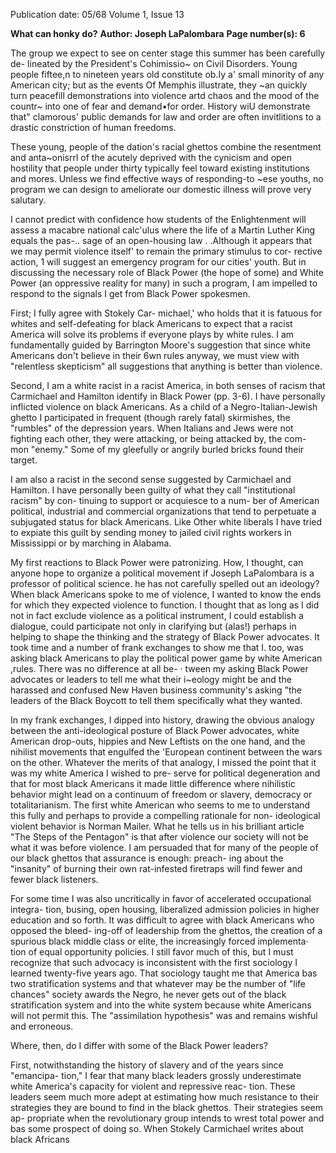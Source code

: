 Publication date: 05/68
Volume 1, Issue 13

**What can honky do?**
**Author: Joseph LaPalombara**
**Page number(s): 6**

The group we expect to see on center 
stage this summer has been carefully de-
lineated by the President's Cohimissio~ on 
Civil Disorders. Young people fiftee,n to 
nineteen years old constitute ob.Iy a' small 
minority of any American city; but as the 
events Of Memphis illustrate, they ~an 
quickly turn peacefill demonstrations into 
violence artd chaos and the mood of the 
countr~ into one of fear and demand•for 
order. History wiU demonstrate that" 
clamorous' public demands for law and 
order are often invitlitions to a drastic 
constriction of human freedoms. 

These young, people of the dation's 
racial ghettos combine the resentment and 
anta~onisrrl of the acutely deprived with 
the cynicism and open hostility that people 
under thirty typically feel toward existing 
institutions and mores. Unless we find 
effective ways of responding-to ~ese 
youths, no program we can design to 
ameliorate our domestic illness will prove 
very salutary. 

I cannot predict with confidence how 
students of the Enlightenment will assess a 
macabre national calc'ulus where the life 
of a Martin Luther King equals the pas-.. 
sage of an open-housing law . .Although it 
appears that we may permit violence itself' 
to remain the primary stimulus to cor-
rective action, 1 will suggest an emergency 
program for our cities' youth. But in 
discussing the necessary role of Black 
Power (the hope of some) and White 
Power (an oppressive reality for many) in 
such a program, I am impelled to respond 
to the signals I get from Black Power 
spokesmen. 

First; I fully agree with Stokely Car-
michael,' who holds that it is fatuous for 
whites and self-defeating for black 
Americans to expect that a racist America 
will solve its problems if everyone plays 
by white rules. I am fundamentally guided 
by Barrington Moore's suggestion that 
since white Americans don't believe in 
their 6wn rules anyway, we must view with 
"relentless skepticism" all suggestions that 
anything is better than violence. 

Second, I am a white racist in a racist 
America, in both senses of racism that 
Carmichael and Hamilton identify in 
Black Power (pp. 3-6). I have personally 
inflicted violence on black Americans. As 
a child of a Negro-Italian-Jewish ghetto 
I participated in frequent (though rarely 
fatal) skirmishes, the "rumbles" of the 
depression years. When Italians and Jews 
were not fighting each other, they were 
attacking, or being attacked by, the com-
mon "enemy." Some of my gleefully or 
angrily burled bricks found their target. 

I am also a racist in the second sense 
suggested by Carmichael and Hamilton. 
I have personally been guilty of what 
they call "institutional racism" by con-
tinuing to support or acquiesce to a num-
ber of American political, industrial and 
commercial organizations that tend to 
perpetuate a subjugated status for black 
Americans. Like Other white liberals I 
have tried to expiate this guilt by sending 
money to jailed civil rights workers in 
Mississippi or by marching in Alabama. 

My first reactions to Black Power were 
patronizing. How, I thought, can anyone 
hope to organize a political movement if 
Joseph LaPalombara is a professor of 
political science. 
he has not carefully spelled out an 
ideology? When black Americans spoke 
to me of violence, I wanted to know the 
ends for which they expected violence to 
function. I thought that as long as I did 
not in fact exclude violence as a political 
instrument, I could establish a dialogue, 
could participate not only in clarifying 
but (alas!) perhaps in helping to shape the 
thinking and the strategy of Black Power 
advocates. It took time and a number 
of frank exchanges to show me that I. too, 
was asking black Americans to play the 
political power game by white American 
,rules. There was no difference at all be- · 
tween my asking Black Power advocates 
or leaders to tell me what their i~eology 
might be and the harassed and confused 
New Haven business community's asking 
"the leaders of the Black Boycott to tell 
them specifically what they wanted. 

In my frank exchanges, I dipped into 
history, drawing the obvious analogy 
between the anti-ideological posture of 
Black Power advocates, white American 
drop-outs, hippies and New Leftists on the 
one hand, and the nihilist movements that 
engulfed the 'European continent between 
the wars on the other. Whatever the merits 
of that analogy, I missed the point that it 
was my white America I wished to pre-
serve for political degeneration and that 
for most black Americans it made little 
difference where nihilistic behavior might 
lead on a continuum of freedom or 
slavery, democracy or totalitarianism. The 
first white American who seems to me to 
understand this fully and perhaps to 
provide a compelling rationale for non-
ideological violent behavior is Norman 
Mailer. What he tells us in his brilliant 
article "The Steps of the Pentagon" is that 
after violence our society will not be what 
it was before violence. I am persuaded 
that for many of the people of our black 
ghettos that assurance is enough: preach-
ing about the "insanity" of burning their 
own rat-infested firetraps will find fewer 
and fewer black listeners. 

For some time I was also uncritically in 
favor of accelerated occupational integra-
tion, busing, open housing, liberalized 
admission policies in higher education 
and so forth. It was difficult to agree with 
black Americans who opposed the bleed-
ing-off of leadership from the ghettos, the 
creation of a spurious black middle class or 
elite, the increasingly forced implementa· 
tion of equal opportunity policies. I still 
favor much of this, but I must recognize 
that such advocacy is inconsistent with the 
first sociology I learned twenty-five years 
ago. That sociology taught me that 
America bas two stratification systems 
and that whatever may be the number of 
"life chances" society awards the Negro, 
he never gets out of the black stratification 
system and into the white system because 
white Americans will not permit this. The 
"assimilation hypothesis" was and remains 
wishful and erroneous. 

Where, then, do I differ with some of 
the Black Power leaders? 

First, notwithstanding the history of 
slavery and of the years since "emancipa-
tion," I fear that many black leaders 
grossly underestimate white America's 
capacity for violent and repressive reac-
tion. These leaders seem much more adept 
at estimating how much resistance to their 
strategies they are bound to find in the 
black ghettos. Their strategies seem ap-
propriate when the revolutionary group 
intends to wrest total power and bas some 
prospect of doing so. When Stokely 
Carmichael writes about black Africans